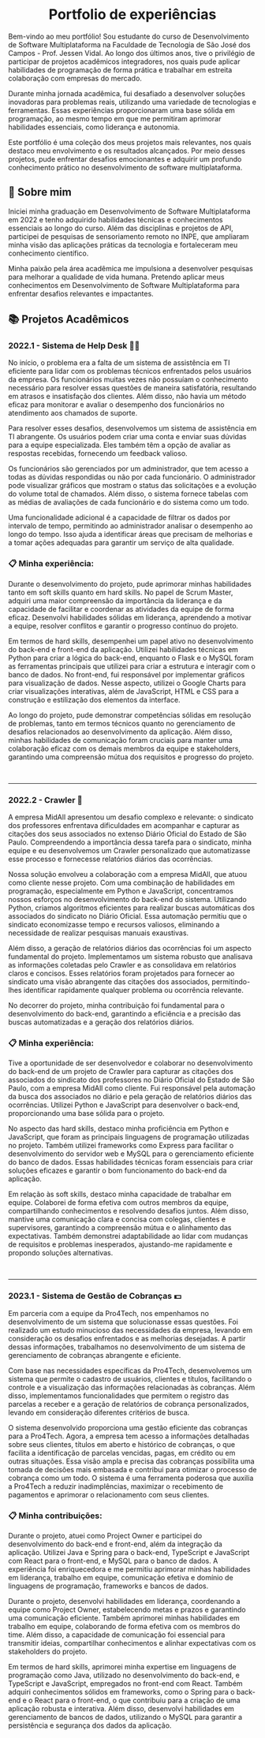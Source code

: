 <div align="center">  
  <h1>Portfolio de experiências</h1>
</div>

<div>
  <p>
Bem-vindo ao meu portfólio! Sou estudante do curso de Desenvolvimento de Software Multiplataforma na Faculdade de Tecnologia de São José dos Campos - Prof. Jessen Vidal. Ao longo dos últimos anos, tive o privilégio de participar de projetos acadêmicos integradores, nos quais pude aplicar habilidades de programação de forma prática e trabalhar em estreita colaboração com empresas do mercado.

Durante minha jornada acadêmica, fui desafiado a desenvolver soluções inovadoras para problemas reais, utilizando uma variedade de tecnologias e ferramentas. Essas experiências proporcionaram uma base sólida em programação, ao mesmo tempo em que me permitiram aprimorar habilidades essenciais, como liderança e autonomia.

Este portfólio é uma coleção dos meus projetos mais relevantes, nos quais destaco meu envolvimento e os resultados alcançados. Por meio desses projetos, pude enfrentar desafios emocionantes e adquirir um profundo conhecimento prático no desenvolvimento de software multiplataforma.
  </p>
</div>

<h2> 🔎 Sobre mim </h2>
<p> 
Iniciei minha graduação em Desenvolvimento de Software Multiplataforma em 2022 e tenho adquirido habilidades técnicas e conhecimentos essenciais ao longo do curso. Além das disciplinas e projetos de API, participei de pesquisas de sensoriamento remoto no INPE, que ampliaram minha visão das aplicações práticas da tecnologia e fortaleceram meu conhecimento científico.

Minha paixão pela área acadêmica me impulsiona a desenvolver pesquisas para melhorar a qualidade de vida humana. Pretendo aplicar meus conhecimentos em Desenvolvimento de Software Multiplataforma para enfrentar desafios relevantes e impactantes.
</p>
<h2> <strong> 📚 Projetos Acadêmicos </strong> </h2>
<div>
  <h3> 2022.1 - Sistema de Help Desk 🧑‍💼</h3>
  <p> 
No início, o problema era a falta de um sistema de assistência em TI eficiente para lidar com os problemas técnicos enfrentados pelos usuários da empresa. Os funcionários muitas vezes não possuíam o conhecimento necessário para resolver essas questões de maneira satisfatória, resultando em atrasos e insatisfação dos clientes. Além disso, não havia um método eficaz para monitorar e avaliar o desempenho dos funcionários no atendimento aos chamados de suporte.

Para resolver esses desafios, desenvolvemos um sistema de assistência em TI abrangente. Os usuários podem criar uma conta e enviar suas dúvidas para a equipe especializada. Eles também têm a opção de avaliar as respostas recebidas, fornecendo um feedback valioso.

Os funcionários são gerenciados por um administrador, que tem acesso a todas as dúvidas respondidas ou não por cada funcionário. O administrador pode visualizar gráficos que mostram o status das solicitações e a evolução do volume total de chamados. Além disso, o sistema fornece tabelas com as médias de avaliações de cada funcionário e do sistema como um todo.

Uma funcionalidade adicional é a capacidade de filtrar os dados por intervalo de tempo, permitindo ao administrador analisar o desempenho ao longo do tempo. Isso ajuda a identificar áreas que precisam de melhorias e a tomar ações adequadas para garantir um serviço de alta qualidade.
  </p>
  
 
  <h3> 📋 Minha experiência: </h3>
  <p>  
Durante o desenvolvimento do projeto, pude aprimorar minhas habilidades tanto em soft skills quanto em hard skills. No papel de Scrum Master, adquiri uma maior compreensão da importância da liderança e da capacidade de facilitar e coordenar as atividades da equipe de forma eficaz. Desenvolvi habilidades sólidas em liderança, aprendendo a motivar a equipe, resolver conflitos e garantir o progresso contínuo do projeto.

Em termos de hard skills, desempenhei um papel ativo no desenvolvimento do back-end e front-end da aplicação. Utilizei habilidades técnicas em Python para criar a lógica do back-end, enquanto o Flask e o MySQL foram as ferramentas principais que utilizei para criar a estrutura e interagir com o banco de dados. No front-end, fui responsável por implementar gráficos para visualização de dados. Nesse aspecto, utilizei o Google Charts para criar visualizações interativas, além de JavaScript, HTML e CSS para a construção e estilização dos elementos da interface.

Ao longo do projeto, pude demonstrar competências sólidas em resolução de problemas, tanto em termos técnicos quanto no gerenciamento de desafios relacionados ao desenvolvimento da aplicação. Além disso, minhas habilidades de comunicação foram cruciais para manter uma colaboração eficaz com os demais membros da equipe e stakeholders, garantindo uma compreensão mútua dos requisitos e progresso do projeto.
  </p>
</div>
<br>
<hr>
<div>
  <h3> 2022.2 - Crawler 🤖 </h3>
  <p>
A empresa MidAll apresentou um desafio complexo e relevante: o sindicato dos professores enfrentava dificuldades em acompanhar e capturar as citações dos seus associados no extenso Diário Oficial do Estado de São Paulo. Compreendendo a importância dessa tarefa para o sindicato, minha equipe e eu desenvolvemos um Crawler personalizado que automatizasse esse processo e fornecesse relatórios diários das ocorrências.

Nossa solução envolveu a colaboração com a empresa MidAll, que atuou como cliente nesse projeto. Com uma combinação de habilidades em programação, especialmente em Python e JavaScript, concentramos nossos esforços no desenvolvimento do back-end do sistema. Utilizando Python, criamos algoritmos eficientes para realizar buscas automáticas dos associados do sindicato no Diário Oficial. Essa automação permitiu que o sindicato economizasse tempo e recursos valiosos, eliminando a necessidade de realizar pesquisas manuais exaustivas.

Além disso, a geração de relatórios diários das ocorrências foi um aspecto fundamental do projeto. Implementamos um sistema robusto que analisava as informações coletadas pelo Crawler e as consolidava em relatórios claros e concisos. Esses relatórios foram projetados para fornecer ao sindicato uma visão abrangente das citações dos associados, permitindo-lhes identificar rapidamente qualquer problema ou ocorrência relevante.

No decorrer do projeto, minha contribuição foi fundamental para o desenvolvimento do back-end, garantindo a eficiência e a precisão das buscas automatizadas e a geração dos relatórios diários.
  </p>
  <h3> 📋 Minha experiência: </h3>
  <p>    
Tive a oportunidade de ser desenvolvedor e colaborar no desenvolvimento do back-end de um projeto de Crawler para capturar as citações dos associados do sindicato dos professores no Diário Oficial do Estado de São Paulo, com a empresa MidAll como cliente. Fui responsável pela automação da busca dos associados no diário e pela geração de relatórios diários das ocorrências. Utilizei Python e JavaScript para desenvolver o back-end, proporcionando uma base sólida para o projeto.

No aspecto das hard skills, destaco minha proficiência em Python e JavaScript, que foram as principais linguagens de programação utilizadas no projeto. Também utilizei frameworks como Express para facilitar o desenvolvimento do servidor web e MySQL para o gerenciamento eficiente do banco de dados. Essas habilidades técnicas foram essenciais para criar soluções eficazes e garantir o bom funcionamento do back-end da aplicação.

Em relação às soft skills, destaco minha capacidade de trabalhar em equipe. Colaborei de forma efetiva com outros membros da equipe, compartilhando conhecimentos e resolvendo desafios juntos. Além disso, mantive uma comunicação clara e concisa com colegas, clientes e supervisores, garantindo a compreensão mútua e o alinhamento das expectativas. Também demonstrei adaptabilidade ao lidar com mudanças de requisitos e problemas inesperados, ajustando-me rapidamente e propondo soluções alternativas.
  </p>
</div>
<br>
<hr>
<div>
  <h3> 2023.1 - Sistema de Gestão de Cobranças 💵</h3>
  <p> 
Em parceria com a equipe da Pro4Tech, nos empenhamos no desenvolvimento de um sistema que solucionasse essas questões. Foi realizado um estudo minucioso das necessidades da empresa, levando em consideração os desafios enfrentados e as melhorias desejadas. A partir dessas informações, trabalhamos no desenvolvimento de um sistema de gerenciamento de cobranças abrangente e eficiente.

Com base nas necessidades específicas da Pro4Tech, desenvolvemos um sistema que permite o cadastro de usuários, clientes e títulos, facilitando o controle e a visualização das informações relacionadas às cobranças. Além disso, implementamos funcionalidades que permitem o registro das parcelas a receber e a geração de relatórios de cobrança personalizados, levando em consideração diferentes critérios de busca.

O sistema desenvolvido proporciona uma gestão eficiente das cobranças para a Pro4Tech. Agora, a empresa tem acesso a informações detalhadas sobre seus clientes, títulos em aberto e histórico de cobranças, o que facilita a identificação de parcelas vencidas, pagas, em crédito ou em outras situações. Essa visão ampla e precisa das cobranças possibilita uma tomada de decisões mais embasada e contribui para otimizar o processo de cobrança como um todo. O sistema é uma ferramenta poderosa que auxilia a Pro4Tech a reduzir inadimplências, maximizar o recebimento de pagamentos e aprimorar o relacionamento com seus clientes.
  </p>
  <h3> 📋 Minha contribuições: </h3>
  <p>
Durante o projeto, atuei como Project Owner e participei do desenvolvimento do back-end e front-end, além da integração da aplicação. Utilizei Java e Spring para o back-end, TypeScript e JavaScript com React para o front-end, e MySQL para o banco de dados. A experiência foi enriquecedora e me permitiu aprimorar minhas habilidades em liderança, trabalho em equipe, comunicação efetiva e domínio de linguagens de programação, frameworks e bancos de dados.

Durante o projeto, desenvolvi habilidades em liderança, coordenando a equipe como Project Owner, estabelecendo metas e prazos e garantindo uma comunicação eficiente. Também aprimorei minhas habilidades em trabalho em equipe, colaborando de forma efetiva com os membros do time. Além disso, a capacidade de comunicação foi essencial para transmitir ideias, compartilhar conhecimentos e alinhar expectativas com os stakeholders do projeto.

Em termos de hard skills, aprimorei minha expertise em linguagens de programação como Java, utilizado no desenvolvimento do back-end, e TypeScript e JavaScript, empregados no front-end com React. Também adquiri conhecimentos sólidos em frameworks, como o Spring para o back-end e o React para o front-end, o que contribuiu para a criação de uma aplicação robusta e interativa. Além disso, desenvolvi habilidades em gerenciamento de bancos de dados, utilizando o MySQL para garantir a persistência e segurança dos dados da aplicação.
  </p>
</div>
